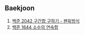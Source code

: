 ## Baekjoon

1. [백준 2042 구간합 구하기 - 펜윅방식](https://github.com/sangwoo0727/MyCoding/blob/master/SegmentTree%26FenwickTree/BOJ2042_%EA%B5%AC%EA%B0%84%ED%95%A9%EA%B5%AC%ED%95%98%EA%B8%B0_%ED%8E%9C%EC%9C%85.java)
2. [백준 1644 소수의 연속합](https://github.com/sangwoo0727/MyCoding/blob/master/%ED%88%AC%ED%8F%AC%EC%9D%B8%ED%84%B0%26%EC%8A%AC%EB%9D%BC%EC%9D%B4%EB%94%A9%EC%9C%88%EB%8F%84%EC%9A%B0/BOJ1644_%EC%86%8C%EC%88%98%EC%9D%98%EC%97%B0%EC%86%8D%ED%95%A9.java)